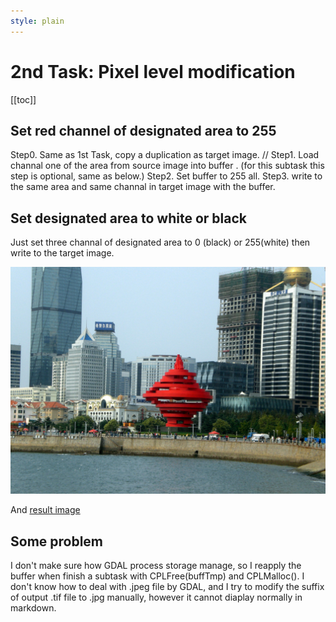 ```yaml
---
style: plain
---
```

2nd Task: Pixel level modification
===========

[[toc]]

## Set red channel of designated area to 255

Step0. Same as 1st Task, copy a duplication as target image.
// Step1. Load channal one of the area from source image into buffer . (for this subtask this step is optional, same as below.)
Step2. Set buffer to 255 all.
Step3. write to the same area and same channal in target image with the buffer.

## Set designated area to white or black

Just set three channal of designated area to 0 (black) or 255(white) then write to the target image.

![Source image](test.jpg)

And [result image](test.tif)

## Some problem

I don't make sure how GDAL process storage manage, so I reapply the buffer when finish a subtask with CPLFree(buffTmp) and CPLMalloc().
I don't know how to deal with .jpeg file by GDAL, and I try to modify the suffix of output .tif file  to .jpg manually, however it cannot diaplay normally in markdown.

